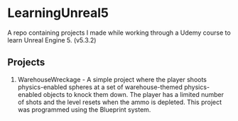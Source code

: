 # LearningUnreal5
 A repo containing projects I made while working through a Udemy course to learn Unreal Engine 5. (v5.3.2)
 
## Projects
1. WarehouseWreckage - A simple project where the player shoots physics-enabled spheres at a set of warehouse-themed physics-enabled objects to knock them down. The player has a limited number of shots and the level resets when the ammo is depleted. This project was programmed using the Blueprint system.
